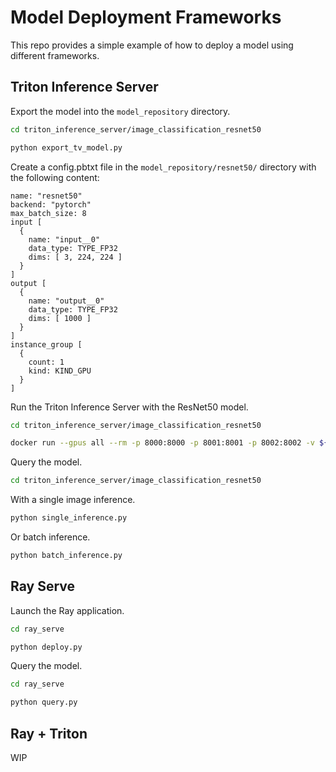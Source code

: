 # Model Deployment Frameworks
This repo provides a simple example of how to deploy a model using different frameworks.

## Triton Inference Server
Export the model into the `model_repository` directory.

```bash
cd triton_inference_server/image_classification_resnet50
```

```bash
python export_tv_model.py
```


Create a config.pbtxt file in the `model_repository/resnet50/` directory with the following content:

```pbtxt
name: "resnet50"
backend: "pytorch"
max_batch_size: 8
input [
  {
    name: "input__0"
    data_type: TYPE_FP32
    dims: [ 3, 224, 224 ]
  }
]
output [
  {
    name: "output__0"
    data_type: TYPE_FP32
    dims: [ 1000 ]
  }
]
instance_group [
  {
    count: 1
    kind: KIND_GPU
  }
]
```

Run the Triton Inference Server with the ResNet50 model.

```bash
cd triton_inference_server/image_classification_resnet50
```

```bash
docker run --gpus all --rm -p 8000:8000 -p 8001:8001 -p 8002:8002 -v ${PWD}/model_repository:/models nvcr.io/nvidia/tritonserver:23.01-py3 tritonserver --model-repository=/models
```

Query the model.

```bash
cd triton_inference_server/image_classification_resnet50
```
With a single image inference.
```bash
python single_inference.py
```
Or batch inference.
```bash
python batch_inference.py
```

## Ray Serve
Launch the Ray application.

```bash
cd ray_serve
```

```bash
python deploy.py
```

Query the model.

```bash
cd ray_serve
```

```bash
python query.py
```

## Ray + Triton

WIP